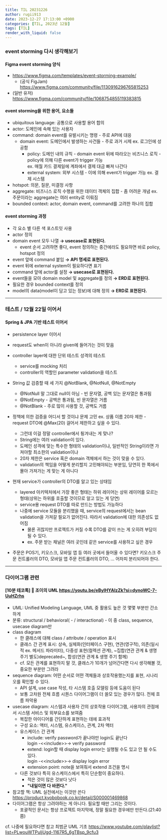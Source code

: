 ```yaml
---
title: TIL 20231226
author: rugii913
date: 2023-12-27 17:13:00 +0900
categories: [TIL, 2023년 12월]
tags: [TIL]
render_with_liquid: false
---
```


### event storming 다시 생각해보기
#### Figma event storming 양식
- <https://www.figma.com/templates/event-storming-example/>
  - \(공식 FigJam\) <https://www.figma.com/community/file/1130916296765815253>
- \(일반 유저\) <https://www.figma.com/community/file/1068754855119383815>

#### event storming을 위한 용어, 요소들
- ubiquitous language: 공통으로 사용할 용어 합의
- actor: 도메인에 속해 있는 사용자
- command: domain event를 유발시키는 명령 - 주로 API에 대응
  - domain event: 도메인에서 발생하는 사건들 - 주로 과거 시제 ex. 로그인에 성공함
    - policy: 도메인 내의 규칙 - domain event 뒤에 따라오는 비즈니스 로직 - policy에 의해 다른 event가 trigger 가능  
ex. 매월 카드 결제일에 계좌에서 결제 대금 빠져 나간다
    - external system: 외부 시스템 - 이에 의해 event가 trigger 가능 ex. 결제 시스템
- hotspot: 의문, 질문, 미결정 사항
- aggregate: 비즈니스 로직 수행을 위한 데이터 객체의 집합 - 좀 어려운 개념 ex. 주문이라는 aggregate는 여러 entity로 이뤄짐
- bounded context: actor, domain event, command를 고려한 하나의 집합

#### event storming 과정
- 각 요소 별 다른 색 포스트잇 사용
- actor 정의
- domain event 모두 나열 **→ usecase로 표현된다.**
  - event 순서 고려하면 좋다, event 정의하는 중간에라도 필요하면 바로 policy, hotspot 정의
- event 앞에 command 붙임 **→ API 명세로 표현된다.**
- event 뒤에 external system이 필요하다면 표기
- command 앞에 actor를 설정 **→ usecase로 표현된다.**
- event들을 모아 domain model 및 aggregate를 정의 **→ ERD로 표현된다.**
- 필요한 경우 bounded context를 정의
- model의 data(model이 담고 있는 정보)에 대해 정의 **→ ERD로 표현된다.**

---

### 테스트 / 12월 22일 이어서
#### Spring & JPA 기반 테스트 이어서
- persistence layer 이어서
- request도 when이 아니라 given에 들어가는 것이 맞음


- controller layer에 대한 단위 테스트 성격의 테스트
  - service를 mocking 처리
  - controller의 역할인 parameter validation을 테스트

- String 값 검증할 때 세 가지 @NotBlank, @NotNull, @NotEmpty
  - @NotNull 말 그대로 null이 아님 - 빈 문자열, 공백 있는 문자열은 통과됨
  - @NotEmpty - 공백은 통과됨, 빈 문자열은 거름
  - @NotBlank - 주로 많이 사용할 것, 공백도 거름

- 정책에 의한 검증을 어디서 할 것이냐 문제 고민 ex. 상품 이름 20자 제한 - request DTO에 @Max(20) 걸어서 제한하고 싶을 수 있다.
  - 그런데 이걸 정말 controller에서 튕겨내는 게 맞나?
  - String에는 여러 validation이 있다.
  - 도메인 성격에 맞는 특수한 형태의 validation이냐, 일반적인 String이라면 가져야할 최소한의 validation이냐
  - 20자 제한은 service 혹은 domain 객체에서 하는 것이 맞을 수 있다.
  - validation의 책임을 어떻게 분리할지 고민해야되는 부분임, 당연히 한 쪽에서 몰아 가져가는 게 맞는 게 아니다

- 현재 service가 controller의 DTO를 알고 있는 상태임
  - layered 아키텍처에서 가장 좋은 형태는 하위 레이어는 상위 레이어를 모르는 형태(상위는 하위를 호출할 것이므로 알고 있는 게 당연)
  - service용 request DTO를 따로 만드는 방법도 가능하다
  - 나중에 service 모듈을 분리했을 때, service의 request에서는 bean validation을 가져갈 필요가 없어진다. 따라서 validation에 대한 의존성도 없어짐
    - 물론 귀찮지만 프로젝트가 커질 수록 DTO를 같이 쓰는 게 오히려 부담이 될 수 있다.
    - ex. 주문 받는 채널은 여러 곳인데 같은 service를 사용하고 싶은 경우  
- 주문은 POS기, 키오스크, 모바일 앱 등 여러 곳에서 들어올 수 있다면? 키오스크 주문 컨트롤러의 DTO, 모바일 앱 주문 컨트롤러의 DTO, ... 어차피 분리되어야 한다.

---

### 다이어그램 관련
#### [10분 테코톡] 🎠 조이의 UML <https://youtu.be/eBylHYAlzZk?si=dynoWC-7-UuHZrhs>
- UML: Unified Modeling Language, UML 중 활용도 높은 것 몇몇 부분만 간소하게
- 분류: structural / behavioral( - / interactional) - 이 중 class, sequence, usecase diagram만
- class diagram
  - 한 클래스에 대해 class / attribute / operation 표시
  - 클래스 간 관계 표시: 상속, 실체화(인터페이스 구현), 연관(영구적), 의존(일시적 ex. 메서드 파라미터), 다중성 표현(컬렉션 관계), ~집합(연관 관계 & 생명 주기 별도)deprecated~, 합성(연관 관계 & 생명 주기 함께)
  - cf. 모든 관계를 표현하지 말 것, 클래스가 10개가 넘어간다면 다시 생각해볼 것, 중요한 부분만 그려라
- sequence diagram: 어떤 순서로 어떤 객체들과 상호작용했는지를 표현, 시나리오를 확인할 수 있다.
  - API 설계, use case 작성, 타 시스템 호출 모델링 등에 도움이 된다
  - 보통 고차원 전체 흐름 시퀀스 다이어그램이 더 쓸모 있는 경우가 많다. 전체 흐름 파악용
- usecase diagram: 시스템과 사용자 간의 상호작용 다이어그램, 사용자의 관점에서 시스템 서비스 및 외부요소를 보여줌
  - 복잡한 아이디어를 간단하게 표현하는 데에 효과적
  - 구성 요소: 액터, 시스템, 유스케이스, 관계, 2차 액터
  - 유스케이스 간 관계
    - include: verify password가 끝나야만 login도 끝난다  
login -\<\<include\>\>-\> verify password
    - extend: login할 때 display login error는 실행될 수도 있고 안 될 수도 있다.  
login -\<\<include\>\>-\> display login error
    - extension point: note을 보여줘서 extend 조건을 명시
  - 다른 것보다 특히 유스케이스에서 특히 단순함이 중요하다.
    - 적은 것이 많은 것보다 낫다
    - **"내일이면 다 바뀐다."**
- 참고할 책: UML 실전에서는 이것만 쓴다 <https://product.kyobobook.co.kr/detail/S000001469868>
- 다이어그램은 항상 그려야하는 게 아니다. 필요할 때만 그리는 것이다.
  - 포괄적인 문서는 항상 프로젝트 마지막에, 정말 필요한 경우에만 만든다.(21:40 쯤)

cf. 나중에 필요하다면 참고 최범균 UML 기초 <https://www.youtube.com/playlist?list=PLwouWTPuIjUgd-1167R5_6gTBsp_9cfu3>
